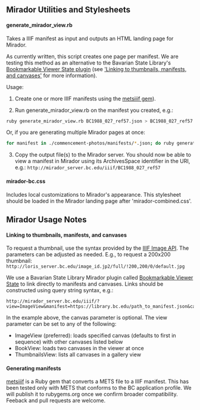 ## Mirador Utilities and Stylesheets
#### generate_mirador_view.rb
Takes a IIIF manifest as input and outputs an HTML landing page for Mirador.

As currently written, this script creates one page per manifest. We are testing 
this method as an alternative to the Bavarian State Library's 
[Bookmarkable Viewer State plugin](https://github.com/dbmdz/mirador-plugins#bookmarkable-viewer-state) 
(see ['Linking to thumbnails, manifests, and canvases'](#linking-to-thumbnails-manifests-and-canvases)
for more information).

Usage:

1. Create one or more IIIF manifests using the [metsiiif gem](https://github.com/BCLibraries/mets-to-iiif)).

2. Run generate_mirador_view.rb on the manifest you created, e.g.:

```bash
ruby generate_mirador_view.rb BC1988_027_ref57.json > BC1988_027_ref57
```

Or, if you are generating multiple Mirador pages at once:

```bash
for manifest in ./commencement-photos/manifests/*.json; do ruby generate_mirador_view.rb $manifest > `basename $manifest .json`
```

3. Copy the output file(s) to the Mirador server. You should now be able to view 
a manifest in Mirador using its ArchivesSpace identifier in the URI, e.g.: 
`http://mirador_server.bc.edu/iiif/BC1988_027_ref57`

#### mirador-bc.css
Includes local customizations to Mirador's appearance. This stylesheet should be 
loaded in the Mirador landing page after 'mirador-combined.css'. 

## Mirador Usage Notes
#### Linking to thumbnails, manifests, and canvases
To request a thumbnail, use the syntax provided by the [IIIF Image API](http://iiif.io/api/image/2.1/#image-request-uri-syntax). 
The parameters can be adjusted as needed. E.g., to request a 200x200 thumbnail: 
`http://loris_server.bc.edu/image_id.jp2/full/!200,200/0/default.jpg`

We use a Bavarian State Library Mirador plugin called [Bookmarkable Viewer State](https://github.com/dbmdz/mirador-plugins#bookmarkable-viewer-state) 
to link directly to manifests and canvases. Links should be constructed using query 
string syntax, e.g.: 

```
http://mirador_server.bc.edu/iiif/?view=ImageView&manifest=https://library.bc.edu/path_to_manifest.json&canvas=http://loris_server.bc.edu/canvas_id/page_id
```

In the example above, the canvas parameter is optional. The view parameter can be 
set to any of the following:

* ImageView (preferred): loads specified canvas (defaults to first in sequence) 
with other canvases listed below 
* BookView: loads two canvases in the viewer at once
* ThumbnailsView: lists all canvases in a gallery view

#### Generating manifests
[metsiiif](https://github.com/BCLibraries/mets-to-iiif) is a Ruby gem that converts 
a METS file to a IIIF manifest. This has been tested only with METS that conforms 
to the BC application profile. We will publish it to rubygems.org once we confirm 
broader compatibility. Feeback and pull requests are welcome.
